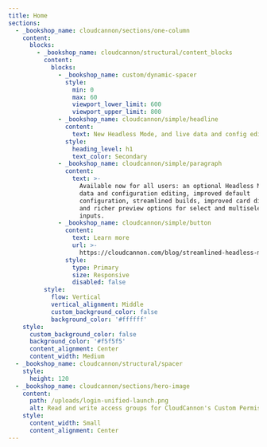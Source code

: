 ```yaml
---
title: Home
sections:
  - _bookshop_name: cloudcannon/sections/one-column
    content:
      blocks:
        - _bookshop_name: cloudcannon/structural/content_blocks
          content:
            blocks:
              - _bookshop_name: custom/dynamic-spacer
                style:
                  min: 0
                  max: 60
                  viewport_lower_limit: 600
                  viewport_upper_limit: 800
              - _bookshop_name: cloudcannon/simple/headline
                content:
                  text: New Headless Mode, and live data and config editing
                style:
                  heading_level: h1
                  text_color: Secondary
              - _bookshop_name: cloudcannon/simple/paragraph
                content:
                  text: >-
                    Available now for all users: an optional Headless Mode, live
                    data and configuration editing, improved default
                    configuration, streamlined builds, improved card displays,
                    and richer preview options for select and multiselect
                    inputs.
              - _bookshop_name: cloudcannon/simple/button
                content:
                  text: Learn more
                  url: >-
                    https://cloudcannon.com/blog/streamlined-headless-mode-unified-configuration-and-live-data-editing/?utm_source=auth-screen
                style:
                  type: Primary
                  size: Responsive
                  disabled: false
          style:
            flow: Vertical
            vertical_alignment: Middle
            custom_background_color: false
            background_color: '#ffffff'
    style:
      custom_background_color: false
      background_color: '#f5f5f5'
      content_alignment: Center
      content_width: Medium
  - _bookshop_name: cloudcannon/structural/spacer
    style:
      height: 120
  - _bookshop_name: cloudcannon/sections/hero-image
    content:
      path: /uploads/login-unified-launch.png
      alt: Read and write access groups for CloudCannon's Custom Permissions
    style:
      content_width: Small
      content_alignment: Center
---
```

